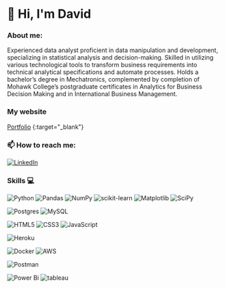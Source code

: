 # 👋 Hi, I'm David 
### About me:
Experienced data analyst proficient in data manipulation and development, specializing in statistical analysis and decision-making. Skilled in utilizing various technological tools to transform business requirements into technical analytical specifications and automate processes. Holds a bachelor’s degree in Mechatronics, complemented by completion of Mohawk College’s postgraduate certificates in Analytics for Business Decision Making and in International Business Management.  

### My website
[Portfolio](https://davidblanco.netlify.app/) {:target="_blank"}
### 📫 How to reach me:
[![LinkedIn](https://img.shields.io/badge/LinkedIn-David_Blanco-purple?style=for-the-badge&logo=linkedin&logoColor=white&labelColor=101010)](https://www.linkedin.com/in/david-blanco-aponte/)

### Skills :computer: 
![Python](https://img.shields.io/badge/python-3670A0?style=for-the-badge&logo=python&logoColor=ffdd54)
![Pandas](https://img.shields.io/badge/pandas-%23150458.svg?style=for-the-badge&logo=pandas&logoColor=white)
![NumPy](https://img.shields.io/badge/numpy-%23013243.svg?style=for-the-badge&logo=numpy&logoColor=white)
![scikit-learn](https://img.shields.io/badge/scikit--learn-%23F7931E.svg?style=for-the-badge&logo=scikit-learn&logoColor=white)
![Matplotlib](https://img.shields.io/badge/Matplotlib-%23ffffff.svg?style=for-the-badge&logo=Matplotlib&logoColor=black)
![SciPy](https://img.shields.io/badge/SciPy-%230C55A5.svg?style=for-the-badge&logo=scipy&logoColor=%white)

<!--- ![Keras](https://img.shields.io/badge/Keras-%23D00000.svg?style=for-the-badge&logo=Keras&logoColor=white)
![TensorFlow](https://img.shields.io/badge/TensorFlow-%23FF6F00.svg?style=for-the-badge&logo=TensorFlow&logoColor=white) --->

![Postgres](https://img.shields.io/badge/postgres-%23316192.svg?style=for-the-badge&logo=postgresql&logoColor=white)
![MySQL](https://img.shields.io/badge/mysql-%2300f.svg?style=for-the-badge&logo=mysql&logoColor=white)

![HTML5](https://img.shields.io/badge/html5-%23E34F26.svg?style=for-the-badge&logo=html5&logoColor=white)
![CSS3](https://img.shields.io/badge/css3-%231572B6.svg?style=for-the-badge&logo=css3&logoColor=white)
![JavaScript](https://img.shields.io/badge/javascript-%23323330.svg?style=for-the-badge&logo=javascript&logoColor=%23F7DF1E)
<!--- ![django](https://img.shields.io/badge/Django-092E20?style=for-the-badge&logo=django&logoColor=white) 
![NodeJS](https://img.shields.io/badge/node.js-6DA55F?style=for-the-badge&logo=node.js&logoColor=white)--->
![Heroku](https://img.shields.io/badge/heroku-%23430098.svg?style=for-the-badge&logo=heroku&logoColor=white)

![Docker](https://img.shields.io/badge/docker-%230db7ed.svg?style=for-the-badge&logo=docker&logoColor=white)
![AWS](https://img.shields.io/badge/AWS-%23FF9900.svg?style=for-the-badge&logo=amazon-aws&logoColor=white)

![Postman](https://img.shields.io/badge/Postman-FF6C37?style=for-the-badge&logo=postman&logoColor=white)

![Power Bi](https://img.shields.io/badge/power_bi-F2C811?style=for-the-badge&logo=powerbi&logoColor=black) ![tableau](https://img.shields.io/badge/Tableau-E97627?style=for-the-badge&logo=Tableau&logoColor=white)



 <!--- 
 ### Learning 🌱

![Kubernetes](https://img.shields.io/badge/kubernetes-%23326ce5.svg?style=for-the-badge&logo=kubernetes&logoColor=white)


 ### Want to learn
![MongoDB](https://img.shields.io/badge/MongoDB-%234ea94b.svg?style=for-the-badge&logo=mongodb&logoColor=white)
![Netlify](https://img.shields.io/badge/netlify-%23000000.svg?style=for-the-badge&logo=netlify&logoColor=#00C7B7)
![Vercel](https://img.shields.io/badge/vercel-%23000000.svg?style=for-the-badge&logo=vercel&logoColor=white)
![GraphQL](https://img.shields.io/badge/-GraphQL-E10098?style=for-the-badge&logo=graphql&logoColor=white)
 ---> 
 
<!---
DavidAndres6870/DavidAndres6870 is a ✨ special ✨ repository because its `README.md` (this file) appears on your GitHub profile.
You can click the Preview link to take a look at your changes.
--->
